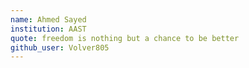 ```yaml
---
name: Ahmed Sayed
institution: AAST 
quote: freedom is nothing but a chance to be better
github_user: Volver805
---
```

